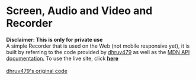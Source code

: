 # Screen, Audio and Video and Recorder
<b>Disclaimer: This is only for private use</b><br>
A simple Recorder that is used on the Web (not mobile responsive yet), it is built by referring to the code provided by <a href="https://github.com/dhruv479">dhruv479</a> as well as the <a href="https://developer.mozilla.org/en-US/docs/Web/API/MediaStream_Recording_API"> MDN API documentation.</a>
To use the live site, click <a href="https://brad88888.github.io/Recorder/"><b>here</b></a><br><br>
<a href="https://github.com/dhruv479/recorder">dhruv479's original code</a><br>
